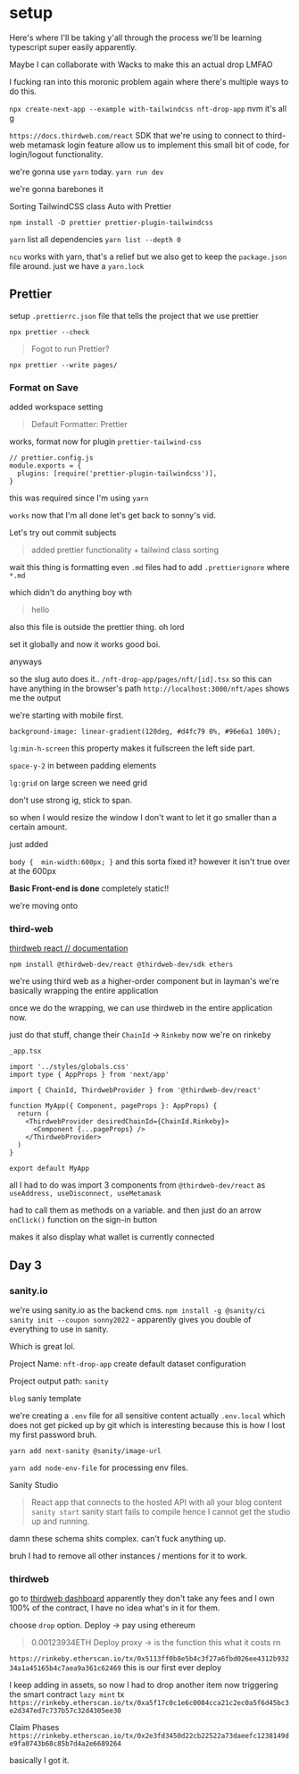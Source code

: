 # setup

Here's where I'll be taking y'all through the process
we'll be learning typescript super easily apparently.

Maybe I can collaborate with Wacks to make this an actual drop LMFAO

I fucking ran into this moronic problem again where there's multiple ways to do this.

`npx create-next-app --example with-tailwindcss nft-drop-app`
nvm it's all g

`https://docs.thirdweb.com/react`
SDK that we're using to connect to third-web
metamask login feature allow us to implement this small bit of code, for login/logout functionality.

we're gonna use `yarn` today.
`yarn run dev`

we're gonna barebones it

Sorting TailwindCSS class Auto with Prettier

`npm install -D prettier prettier-plugin-tailwindcss`

`yarn` list all dependencies
`yarn list --depth 0`

`ncu` works with yarn, that's a relief
but we also get to keep the `package.json` file around.
just we have a `yarn.lock`

## **Prettier**

setup `.prettierrc.json` file that tells the project that we use prettier

`npx prettier --check`

> Fogot to run Prettier?

`npx prettier --write pages/`

### Format on Save

added workspace setting

> Default Formatter: Prettier

works, format
now for plugin `prettier-tailwind-css `

```
// prettier.config.js
module.exports = {
  plugins: [require('prettier-plugin-tailwindcss')],
}
```

this was required since I'm using `yarn`

`works`
now that I'm all done let's get back to sonny's vid.

Let's try out commit subjects

> added prettier functionality + tailwind class sorting

wait this thing is formatting even `.md` files
had to add `.prettierignore` where `*.md`

which didn't do anything boy wth

>hello

also this file is outside the prettier thing. oh lord

set it globally and now it works good boi.

anyways

so the slug auto does it..
`/nft-drop-app/pages/nft/[id].tsx`
so this can have anything in the browser's path 
`http://localhost:3000/nft/apes`
shows me the output


we're starting with mobile first.

```
background-image: linear-gradient(120deg, #d4fc79 0%, #96e6a1 100%);
```

`lg:min-h-screen`
this property makes it fullscreen the left side part.

`space-y-2`
in between padding elements

`lg:grid`
on large screen we need grid

don't use strong ig, stick to span.

so when I would resize the window I don't want to let it go smaller than a certain amount.

just added

```body {  min-width:600px; }```
and this sorta fixed it? however it isn't true over at the 600px

**Basic Front-end is done** completely static!!

we're moving onto
### third-web
[thirdweb react // documentation](https://docs.thirdweb.com/react)
```
npm install @thirdweb-dev/react @thirdweb-dev/sdk ethers
```

we're using third web as a higher-order component
but in layman's we're basically wrapping the entire application

once we do the wrapping, we can use thirdweb in the entire application now.

just do that stuff, 
change their `ChainId` -> `Rinkeby`
now we're on rinkeby

`_app.tsx`
```
import '../styles/globals.css'
import type { AppProps } from 'next/app'

import { ChainId, ThirdwebProvider } from '@thirdweb-dev/react'

function MyApp({ Component, pageProps }: AppProps) {
  return (
    <ThirdwebProvider desiredChainId={ChainId.Rinkeby}>
      <Component {...pageProps} />
    </ThirdwebProvider>
  )
}

export default MyApp

```

all I had to do was import 3 components from `@thirdweb-dev/react` as `useAddress, useDisconnect, useMetamask`

had to call them as methods on a variable.
and then just do an arrow `onClick()` function
on the sign-in button

makes it also display what wallet is currently connected

## Day 3
### sanity.io
we're using sanity.io as the backend cms.
`npm install -g @sanity/ci`
`sanity init --coupon sonny2022` - apparently gives you double of everything to use in sanity.

Which is great lol.

Project Name: `nft-drop-app`
create default dataset configuration

Project output path: `sanity`

`blog` saniy template

we're creating a `.env` file for all sensitive content
actually `.env.local` which does not get picked up by git which is interesting because this is how I lost my first password bruh.


```yarn add next-sanity @sanity/image-url```


```yarn add node-env-file```
for processing env files.


Sanity Studio
>React app that connects to the hosted API with all your blog content
`sanity start`
> sanity start fails to compile hence I cannot get the studio up and running.

damn these schema shits complex.
can't fuck anything up.

bruh I had to remove all other instances / mentions for it to work.


### thirdweb
go to [thirdweb dashboard](https://thirdweb.com/dashboard)
apparently they don't take any fees and I own 100% of the contract, I have no idea what's in it for them.

choose `drop` option.
Deploy -> pay using ethereum

> 0.00123934ETH
Deploy proxy ->  is the function
this what it costs rn


```https://rinkeby.etherscan.io/tx/0x5113ff0b8e5b4c3f27a6fbd026ee4312b93234a1a45165b4c7aea9a361c62469```
this is our first ever deploy

I keep adding in assets, so now I had to drop another item
now triggering the smart contract
`lazy mint`
tx
```https://rinkeby.etherscan.io/tx/0xa5f17c0c1e6c0084cca21c2ec0a5f6d45bc3e2d347ed7c737b57c32d4305ee30```

Claim Phases
```https://rinkeby.etherscan.io/tx/0x2e3fd3450d22cb22522a73daeefc1238149de9fa0743b68c85b7d4a2e6689264```

basically I got it.